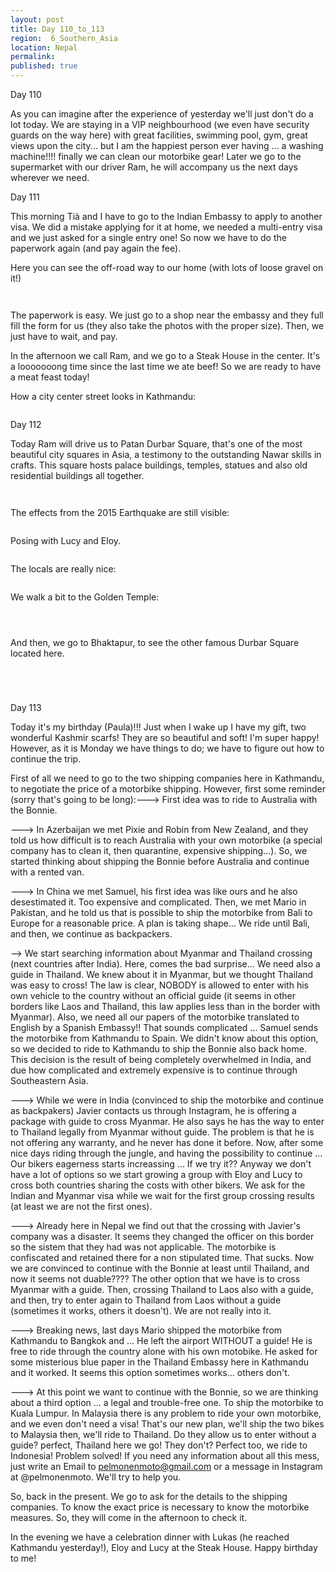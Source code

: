 ```yaml
---
layout: post
title: Day 110_to_113
region:  6_Southern_Asia
location: Nepal
permalink: 
published: true
---
```


Day 110

As you can imagine after the experience of yesterday we'll just don't do a lot today. We are staying in a VIP neighbourhood (we even have security guards on the way here) with great facilities, swimming pool, gym, great views upon the city... but I am the happiest person ever having ... a washing machine!!!! finally we can clean our motorbike gear! Later we go to the supermarket with our driver Ram, he will accompany us the next days wherever we need.

Day 111

This morning Tià and I have to go to the Indian Embassy to apply to another visa. We did a mistake applying for it at home, we needed a multi-entry visa and we just asked for a single entry one! So now we have to do the paperwork again (and pay again the fee).

Here you can see the off-road way to our home (with lots of loose gravel on it!)

<p><a
href="https://lh3.googleusercontent.com/NzfYoWNaRoICuIh_SaC-JQDc13leZ1eTjnYYeysxEif_v2EhckVgVh5I6aqDYfmcsVD45V-YkCD7SigGRjSoKvJcuCqaZ-DzZQo1x0JafNByog1K2eOjHRY0bALLz2uDEErUaDtWGGodYa-qqryVXE0ENHm_oZxnkADdmc9oLCtbAeaHLovd_MLrSgHDLpofH05MGHHbigOFVA6TZm1LGL46p7GgzQGPA6dqOV7KqXQG--Dvp_kAiBtc1hbTkEvOhV3Otd_8ZN4ct0pT8qH6-C8s4Ohr4-l1-LZhEEUDXHdmmNZ0g0zpIR0sCOR9b-0F7JGj4M2i1tvTtzMkYhIoSqOi7Iwf0AE8oBg-wd7iwJFz_KEwkQSdnAqh-kZyJwipnv_S1kxIBOeOPZdPvxTZm-0mkri7_UL4KT60JCpjEOFcFAf2YE4qdEaHL4mhnUZ9uN4cRuh6wieSJBn_i8EFJkvtJ4vHLzNcAwOggm9phqD4olByWn7S5pyrr1OK7pwt0b31Zg5KJsGqDDXhuZ0syXwkuVM7RbyWsASXjEFbOM-ghLY8eqLJIPC7gAA6yjPDjS3jhQsv3up0XQsEBSlnjJHh9o42CxDHlZRdEUiH7_veMDxOI8gV8ZBXD2s5EY7Ixv0DenWkNEEyYbV_PikvfqtfMzuPRnfaNJ0ovqMqWmlziV0JfLTsOksC3w=w836-h627-no"><img 
src="https://lh3.googleusercontent.com/NzfYoWNaRoICuIh_SaC-JQDc13leZ1eTjnYYeysxEif_v2EhckVgVh5I6aqDYfmcsVD45V-YkCD7SigGRjSoKvJcuCqaZ-DzZQo1x0JafNByog1K2eOjHRY0bALLz2uDEErUaDtWGGodYa-qqryVXE0ENHm_oZxnkADdmc9oLCtbAeaHLovd_MLrSgHDLpofH05MGHHbigOFVA6TZm1LGL46p7GgzQGPA6dqOV7KqXQG--Dvp_kAiBtc1hbTkEvOhV3Otd_8ZN4ct0pT8qH6-C8s4Ohr4-l1-LZhEEUDXHdmmNZ0g0zpIR0sCOR9b-0F7JGj4M2i1tvTtzMkYhIoSqOi7Iwf0AE8oBg-wd7iwJFz_KEwkQSdnAqh-kZyJwipnv_S1kxIBOeOPZdPvxTZm-0mkri7_UL4KT60JCpjEOFcFAf2YE4qdEaHL4mhnUZ9uN4cRuh6wieSJBn_i8EFJkvtJ4vHLzNcAwOggm9phqD4olByWn7S5pyrr1OK7pwt0b31Zg5KJsGqDDXhuZ0syXwkuVM7RbyWsASXjEFbOM-ghLY8eqLJIPC7gAA6yjPDjS3jhQsv3up0XQsEBSlnjJHh9o42CxDHlZRdEUiH7_veMDxOI8gV8ZBXD2s5EY7Ixv0DenWkNEEyYbV_PikvfqtfMzuPRnfaNJ0ovqMqWmlziV0JfLTsOksC3w=w836-h627-no" class="oversize" alt=""></a></p>

<p><a
href="https://lh3.googleusercontent.com/sq2uXKcmux9JK-uaA2bGrrdHW4d0sVGk3Vm-Xsl3BUPUvs5mm3KWWIkrHqWL2IolpL5cYp1PBfUs56lXMf8LKYuptzkBS0-piAb9Po_a3GucB-sdbUGU2MXJeaCPDIm7bs-NvsjWZpgjTuZks2wwMi7vN5jvSgf63EM-SqR51mUa02yMVP5TWCCbQzTINHc0gTcNqV62Tm93KpSCa5nVCehUTyNKtmTQAYQIDtzjpV714iTU7V34zXJ1rXMboy168wfNY8IY8vK2ZvXStiqaHeHLoPPueYFJZka79UF40rrd2O0JvTKQj8sBJ5uGxdAkweCnjkV0bIE0xUvaGCwDN34Fbp_fVYaTDGYKMsdJCPieS9mayhca56d2zCsJKRXiIb6Q6wIsbrf1isCObSwV4eBmyTYMLPO2Q3VZnI0UCGuFVw1tRt1xTvw_R0fbR9f8jVvwgkBoqsBpkZT-ESCjpQRFsBZ_n_HfUPXu48tZxYFDH6dRUa4hEeN95lZnY_e62aH6gz2a60DHEdoj09KLTY3W8RWHP2Cw-GhAXcGBYFDz8Uyo81BDolmkTywTay-MlaGxWdU52acFj2-Bm9VolgkSecrp25Ec7aaLqxyGXTw3WiRTX4BOe0nyelISzn2k66PoQWccSXepeRpVmjRLG7eMv4BMzr6gEOXNWf0E3RAAd3F9W9J9ktpSeA=w836-h627-no"><img 
src="https://lh3.googleusercontent.com/sq2uXKcmux9JK-uaA2bGrrdHW4d0sVGk3Vm-Xsl3BUPUvs5mm3KWWIkrHqWL2IolpL5cYp1PBfUs56lXMf8LKYuptzkBS0-piAb9Po_a3GucB-sdbUGU2MXJeaCPDIm7bs-NvsjWZpgjTuZks2wwMi7vN5jvSgf63EM-SqR51mUa02yMVP5TWCCbQzTINHc0gTcNqV62Tm93KpSCa5nVCehUTyNKtmTQAYQIDtzjpV714iTU7V34zXJ1rXMboy168wfNY8IY8vK2ZvXStiqaHeHLoPPueYFJZka79UF40rrd2O0JvTKQj8sBJ5uGxdAkweCnjkV0bIE0xUvaGCwDN34Fbp_fVYaTDGYKMsdJCPieS9mayhca56d2zCsJKRXiIb6Q6wIsbrf1isCObSwV4eBmyTYMLPO2Q3VZnI0UCGuFVw1tRt1xTvw_R0fbR9f8jVvwgkBoqsBpkZT-ESCjpQRFsBZ_n_HfUPXu48tZxYFDH6dRUa4hEeN95lZnY_e62aH6gz2a60DHEdoj09KLTY3W8RWHP2Cw-GhAXcGBYFDz8Uyo81BDolmkTywTay-MlaGxWdU52acFj2-Bm9VolgkSecrp25Ec7aaLqxyGXTw3WiRTX4BOe0nyelISzn2k66PoQWccSXepeRpVmjRLG7eMv4BMzr6gEOXNWf0E3RAAd3F9W9J9ktpSeA=w836-h627-no" class="oversize" alt=""></a></p>

The paperwork is easy. We just go to a shop near the embassy and they full fill the form for us (they also take the photos with the proper size). Then, we just have to wait, and pay.

In the afternoon we call Ram, and we go to a Steak House in the center. It's a looooooong time since the last time we ate beef! So we are ready to have a meat feast today!

How a city center street looks in Kathmandu:

<p><a
href="https://lh3.googleusercontent.com/01cjq0JoW3DLpkh2NxK3QTV9n4qpyW1qUHECfC1U7E0bAVmhvsQhbNmJXnXIX4-zPU6sDe74__RewcU4w4UaPbmDWLNyN5QxHflG_3RUNSmcQIHl5rj5M6fBiZrZb9JPBRGhB_MJ8SE52URe_RhDx2EOckZbcoASuufclPh0y5xHPe-uur4rg6Cdm3khAOE_z-QwfIY31xjTPH9G12HLO3xuipCLsd609Bsw6tJGYpBBsgJsAoYC274wuEHSEG5iDTcovhR5oPhI-5gB1img1JsGOsomhS3VhjeJXMwnYOI4Yy3eriTvGXwQWHeinMkl7-lu9e6gp2lCzXu8AkHK1XiOYsnJlLqQvJCoEz6CO_oJ4UYTJNtjEvtQr9I5napioYs8wdERb57xDTC1uCCEZWmIH8abfrjsFMoXVupZGizPF7zxgAiPFIvyDn_ZGgC5P2h55lTScLVuzReCfiyDPMGrVWXK1LGmVzurE9-cpEqBa8gZh_jzn3Z1jDCQtlc9GCCBkkEhTV2aWDyxx-wMMDGUxOh-jSGer-n9tCrr5CiOrmhuov_990TKWmy0JifQoycU1qZtPeB3UJy5YEQn5RjQHBTOKuEhI9BDtMUEpAv5GZAiUxaaMGuwrTtvdZZLNiPerSK_5wiLP3rfQ5x5QbRPCsC-8izWs8LtjqQIxnHFuSlkS5KuInBY2g=w836-h627-no"><img 
src="https://lh3.googleusercontent.com/01cjq0JoW3DLpkh2NxK3QTV9n4qpyW1qUHECfC1U7E0bAVmhvsQhbNmJXnXIX4-zPU6sDe74__RewcU4w4UaPbmDWLNyN5QxHflG_3RUNSmcQIHl5rj5M6fBiZrZb9JPBRGhB_MJ8SE52URe_RhDx2EOckZbcoASuufclPh0y5xHPe-uur4rg6Cdm3khAOE_z-QwfIY31xjTPH9G12HLO3xuipCLsd609Bsw6tJGYpBBsgJsAoYC274wuEHSEG5iDTcovhR5oPhI-5gB1img1JsGOsomhS3VhjeJXMwnYOI4Yy3eriTvGXwQWHeinMkl7-lu9e6gp2lCzXu8AkHK1XiOYsnJlLqQvJCoEz6CO_oJ4UYTJNtjEvtQr9I5napioYs8wdERb57xDTC1uCCEZWmIH8abfrjsFMoXVupZGizPF7zxgAiPFIvyDn_ZGgC5P2h55lTScLVuzReCfiyDPMGrVWXK1LGmVzurE9-cpEqBa8gZh_jzn3Z1jDCQtlc9GCCBkkEhTV2aWDyxx-wMMDGUxOh-jSGer-n9tCrr5CiOrmhuov_990TKWmy0JifQoycU1qZtPeB3UJy5YEQn5RjQHBTOKuEhI9BDtMUEpAv5GZAiUxaaMGuwrTtvdZZLNiPerSK_5wiLP3rfQ5x5QbRPCsC-8izWs8LtjqQIxnHFuSlkS5KuInBY2g=w836-h627-no" class="oversize" alt=""></a></p>

Day 112

Today Ram will drive us to Patan Durbar Square, that's one of the most beautiful city squares in Asia, a testimony to the outstanding Nawar skills in crafts. This square hosts palace buildings, temples, statues and also old residential buildings all together.

<p><a
href="https://lh3.googleusercontent.com/kPttjFe4ru1pehVVu1D6prgSLjwID0MH7qLauanuXgVbafGwlGRWObr4isdU6ZV9SB1pv0Bi0_q_IRfjdEtDRQfOfsRTf0rPV3mPXKsWg3bReuzVwsbXTdC50eFWBXNKv3lJ-s4UkTJnB2Bk2p8zC-R8Dc0zDekFc1eQPHiDaWm34I8samWf9vmFlUrFtBci_hBTJAGLLnSwPJ-JKt97aYJ2LFSu4Q-KVCi173xoQgkveGeu7K5A1e4XXcqEpzOTqcyijT97uFMW4aZeRsY0ewCgZJirIQNx1njz4zd8nNH8VF9XZ60YCXyMV3m_W5Ko0oAPc2bv6F2nNUeKYbdQ48hq55ZTLCuP6RpvTgbCz_qFeQIPVsLzSODIOrlmWBhiKGYyvC18RIwvGi14oRKFN5aHpFo1lFz22Qo5-vQZgMVTUJZ2aVQg1FFqAeX26yfhXEehB5hcovJHyK2aMWyHCO1l4eI0pNhfbs_V4uq0D3Yds0dySsDDKFe8FImSRqD3FJBwHb_lWTJZaVdBmT4iKlWUnJMzMRhn-rGPJBzzqIPF1SXwDTYv-H47RsTrpVDIMX3EW4cj3_Dxsvy-Lzkl2d7VjismnkkwTXQ5WsRXE9gwioO4sy0_8PAzj7LiLLWF-VJHIlcMyerzIT42RjaRwWZxG0GiRVU5SC9RHCB_sgQ2FUpRD39GQDEmSQ=w836-h627-no"><img 
src="https://lh3.googleusercontent.com/kPttjFe4ru1pehVVu1D6prgSLjwID0MH7qLauanuXgVbafGwlGRWObr4isdU6ZV9SB1pv0Bi0_q_IRfjdEtDRQfOfsRTf0rPV3mPXKsWg3bReuzVwsbXTdC50eFWBXNKv3lJ-s4UkTJnB2Bk2p8zC-R8Dc0zDekFc1eQPHiDaWm34I8samWf9vmFlUrFtBci_hBTJAGLLnSwPJ-JKt97aYJ2LFSu4Q-KVCi173xoQgkveGeu7K5A1e4XXcqEpzOTqcyijT97uFMW4aZeRsY0ewCgZJirIQNx1njz4zd8nNH8VF9XZ60YCXyMV3m_W5Ko0oAPc2bv6F2nNUeKYbdQ48hq55ZTLCuP6RpvTgbCz_qFeQIPVsLzSODIOrlmWBhiKGYyvC18RIwvGi14oRKFN5aHpFo1lFz22Qo5-vQZgMVTUJZ2aVQg1FFqAeX26yfhXEehB5hcovJHyK2aMWyHCO1l4eI0pNhfbs_V4uq0D3Yds0dySsDDKFe8FImSRqD3FJBwHb_lWTJZaVdBmT4iKlWUnJMzMRhn-rGPJBzzqIPF1SXwDTYv-H47RsTrpVDIMX3EW4cj3_Dxsvy-Lzkl2d7VjismnkkwTXQ5WsRXE9gwioO4sy0_8PAzj7LiLLWF-VJHIlcMyerzIT42RjaRwWZxG0GiRVU5SC9RHCB_sgQ2FUpRD39GQDEmSQ=w836-h627-no" class="oversize" alt=""></a></p>

<p><a
href="https://lh3.googleusercontent.com/tyPOVbAKY9IRkYYSRYHu72ld1EaGOGAIFREUYOqUHdZRPedjs1br0IbxIDG2sjIyDaq9oh3glm1U2w3GLytiyD6MqoCrfuPYenYoC_CTbXmrSng1ES7nc3unOn6BqNuJeq0qgZE-kv8M27orKf97Qd5UEt5kLZEXrjSJU1DsAPZgS_O3S8e5CzF35ECnZaID2Gs9w1hatsKg-pMgs5eoOt11c2n9OcIIgt2xVaMBO8KNNbPv6-7KvB12VeM4R8anSWs1U7v2L53APSNUFIKZXVDVX12dEIPESOt-AqNzLbQTthkPAKAsi9OTAbhSWhF4f9tkK4eZHnTquw_BiE6YP2T6wqGvjvuJrJzYy5bBbZs7c1l-qgX5pCBCEWKhjK-rMVvY2kiU5Gnz8C1lR9rk0kPVMGynd8WMZBrDyHmqR3iBx3pBQfxRNlXrMvmhon2tncfeK6tnvIyNRcWUUmTC_RHcGlJEKpcXlstz-ErmoJML8ikrTzhl1S17PEURwV6pAETBRiMaS5jSnwW0nHM5MwP9nvc05XAN7Rd9kyzS4LAkIAU2w9uH3gF1Ft21KzCrMh9vacN2qWC9b002ggiLVXuhoGFigvdgOH6YCo2H28k-5bYFjbxW6FkvaRouzLjT1B2TLDY5SFuWUFu955ScZbSl5PtuKKzx9tYe_kBMqurwLVyqob1rFX-d_w=w669-h502-no"><img 
src="https://lh3.googleusercontent.com/tyPOVbAKY9IRkYYSRYHu72ld1EaGOGAIFREUYOqUHdZRPedjs1br0IbxIDG2sjIyDaq9oh3glm1U2w3GLytiyD6MqoCrfuPYenYoC_CTbXmrSng1ES7nc3unOn6BqNuJeq0qgZE-kv8M27orKf97Qd5UEt5kLZEXrjSJU1DsAPZgS_O3S8e5CzF35ECnZaID2Gs9w1hatsKg-pMgs5eoOt11c2n9OcIIgt2xVaMBO8KNNbPv6-7KvB12VeM4R8anSWs1U7v2L53APSNUFIKZXVDVX12dEIPESOt-AqNzLbQTthkPAKAsi9OTAbhSWhF4f9tkK4eZHnTquw_BiE6YP2T6wqGvjvuJrJzYy5bBbZs7c1l-qgX5pCBCEWKhjK-rMVvY2kiU5Gnz8C1lR9rk0kPVMGynd8WMZBrDyHmqR3iBx3pBQfxRNlXrMvmhon2tncfeK6tnvIyNRcWUUmTC_RHcGlJEKpcXlstz-ErmoJML8ikrTzhl1S17PEURwV6pAETBRiMaS5jSnwW0nHM5MwP9nvc05XAN7Rd9kyzS4LAkIAU2w9uH3gF1Ft21KzCrMh9vacN2qWC9b002ggiLVXuhoGFigvdgOH6YCo2H28k-5bYFjbxW6FkvaRouzLjT1B2TLDY5SFuWUFu955ScZbSl5PtuKKzx9tYe_kBMqurwLVyqob1rFX-d_w=w669-h502-no" class="oversize" alt=""></a></p>

The effects from the 2015 Earthquake are still visible:

<p><a
href="https://lh3.googleusercontent.com/S__d4iyjmNSBF9OCMFGnMdW4Rl38Pww4heUYHKnTXXR9i35_0h_-DLja5rBK2UNYntna_geIlRBMyCWU6E6HlpO40xRj20k4BXzTFyRin76x8z8ZdMDIBgSajUGy7sNaumjbaMwsfelb5_6NR7teGwLtwfMIyuGsg3NjSC8yUktHWvmw9p4SlLUS8sqm92rZDlcjXWttCkeebbmbEPHo4Nafe8RTWU07duGmmOUGVly6ZeKGMzYKIpVre2b2yhhgAq8bDiJc2qI4Xl2DYDXltGiFrN6j1ad7ClF-WjOuUKkHE04H75B7EggU8SWeozgQJFDc9r1pp8IeBmtNP5-4_w1b71juUT_giUnXuMMFanZbmtLZ53l--Gttj12KocL57i0LtkGkyljpj5w44L5cWnXAKKsLgfx5xyiEM1esC6Atr9066pysUGMPwN9dCbm51IPIs1bLACuI4Rm4FdMtq2YQ9d__ELFoPqDcVmVK-4HfeHUhs23ZgfZYAjyd0A3uYI-s3zcjDt_7Rhq6yomwihsxqjEf3x60iatxuuAfZmOI4zlwCV4Ft7mM-PYdcv5iliZWDqgWhbS_k0BB1UUSiSyNcNSzAT8KR4udBlHBHJmrJaaAKmtUd0eC0Z8AOPpcruH5A3SHGSalifGNSrE6ldN46dXVrURKvTdFHJIUGPicELoQG_5GBzApFQ=w377-h502-no"><img 
src="https://lh3.googleusercontent.com/S__d4iyjmNSBF9OCMFGnMdW4Rl38Pww4heUYHKnTXXR9i35_0h_-DLja5rBK2UNYntna_geIlRBMyCWU6E6HlpO40xRj20k4BXzTFyRin76x8z8ZdMDIBgSajUGy7sNaumjbaMwsfelb5_6NR7teGwLtwfMIyuGsg3NjSC8yUktHWvmw9p4SlLUS8sqm92rZDlcjXWttCkeebbmbEPHo4Nafe8RTWU07duGmmOUGVly6ZeKGMzYKIpVre2b2yhhgAq8bDiJc2qI4Xl2DYDXltGiFrN6j1ad7ClF-WjOuUKkHE04H75B7EggU8SWeozgQJFDc9r1pp8IeBmtNP5-4_w1b71juUT_giUnXuMMFanZbmtLZ53l--Gttj12KocL57i0LtkGkyljpj5w44L5cWnXAKKsLgfx5xyiEM1esC6Atr9066pysUGMPwN9dCbm51IPIs1bLACuI4Rm4FdMtq2YQ9d__ELFoPqDcVmVK-4HfeHUhs23ZgfZYAjyd0A3uYI-s3zcjDt_7Rhq6yomwihsxqjEf3x60iatxuuAfZmOI4zlwCV4Ft7mM-PYdcv5iliZWDqgWhbS_k0BB1UUSiSyNcNSzAT8KR4udBlHBHJmrJaaAKmtUd0eC0Z8AOPpcruH5A3SHGSalifGNSrE6ldN46dXVrURKvTdFHJIUGPicELoQG_5GBzApFQ=w377-h502-no" class="oversize" alt=""></a></p>

Posing with Lucy and Eloy.

<p><a
href="https://lh3.googleusercontent.com/42ZGCULmTV8Rz0GP5fm3atQ9Dvvixb4tm0zoGIbM-dKlTgRlMqMBDbeoZqfefkzsQSaQuiZKbI5DIf5-Wv4Ox5revQUlMm4-C0KB2_lJGOQAVl1aLW8YegbLlXiBbMqS7KzVLqPHjqA8uwFwIX9Iq3goJXtp--uC8EJZqZ2f321VzkSzfdtyY12KQc_EjI1ocWuGBLn0AvNWE6wtxif1O_FDm1gEPVc6lkDRuj8U7qgvwHs02gT8aRfl3qJMJAetB3PcpDln0oJO4wgy-zUSJvSeNOsdZQ8Xm8LGz8q5zWa0X_j_6GVjcgHMHr90WWkkO9Xg5N3GpnVEwMYKKyCype54M1klallScExlQUUbxFqpfju4QmxFQc1YCmkOwgBLANJTJVIAL5p1tRNBp_dEK19ppR9AWvBFHVmln_LWkBLjNcTCD4esyLECJHM3QjxilVWfyV6lYaeYAHbgKwUFW1TjvCWSaf_pMcIYz3YXwBndiKhAGw8Us4bVgXh6BdVin9_hru6inbV89bVo6EK2mNK-RlyR76xamXmcKWVxhmRK6yDkzSRLD7l7vJPvhv7SfB1XWiAXQa4LHIRKrYummfv_Wuc0zpr_EA4_kv5K_ShjhUfvyNlFQr3H2YRmPPyUkNZjhzwePVZZMFJcoFQgMJz0L9aSQlcfwThgWXqJ49P03hqvyLwmLKSnOw=w836-h627-no"><img 
src="https://lh3.googleusercontent.com/42ZGCULmTV8Rz0GP5fm3atQ9Dvvixb4tm0zoGIbM-dKlTgRlMqMBDbeoZqfefkzsQSaQuiZKbI5DIf5-Wv4Ox5revQUlMm4-C0KB2_lJGOQAVl1aLW8YegbLlXiBbMqS7KzVLqPHjqA8uwFwIX9Iq3goJXtp--uC8EJZqZ2f321VzkSzfdtyY12KQc_EjI1ocWuGBLn0AvNWE6wtxif1O_FDm1gEPVc6lkDRuj8U7qgvwHs02gT8aRfl3qJMJAetB3PcpDln0oJO4wgy-zUSJvSeNOsdZQ8Xm8LGz8q5zWa0X_j_6GVjcgHMHr90WWkkO9Xg5N3GpnVEwMYKKyCype54M1klallScExlQUUbxFqpfju4QmxFQc1YCmkOwgBLANJTJVIAL5p1tRNBp_dEK19ppR9AWvBFHVmln_LWkBLjNcTCD4esyLECJHM3QjxilVWfyV6lYaeYAHbgKwUFW1TjvCWSaf_pMcIYz3YXwBndiKhAGw8Us4bVgXh6BdVin9_hru6inbV89bVo6EK2mNK-RlyR76xamXmcKWVxhmRK6yDkzSRLD7l7vJPvhv7SfB1XWiAXQa4LHIRKrYummfv_Wuc0zpr_EA4_kv5K_ShjhUfvyNlFQr3H2YRmPPyUkNZjhzwePVZZMFJcoFQgMJz0L9aSQlcfwThgWXqJ49P03hqvyLwmLKSnOw=w836-h627-no" class="oversize" alt=""></a></p>

The locals are really nice:

<p><a
href="https://lh3.googleusercontent.com/3V2eg__Qq4qcX6PpC6eGlyTR8kosWTku98ca-qlpX59l7pqzDdoxkD3JTxNojaxKtc3htn_9i7NDR-yNUhKOtSVGWS7SfeUOK6ITuWx0h5hpW00Sm4MTe8HkDPpJ3WbxcvbN2c-Ei4hu-nTFryvcDbwA4G3lRy-Dem_A0Hio34Bgv9xrAaTBJZkYUXExv4ZwlL43_fT9koOUZo86qSnw-XaSH6QbpFWCWAeOUB3p0Yh7gmUfPFV2JrWsCn0IHX-JBr4ubPPmb3Wf8sutkqHhj6tTEQLZsaRkVaBdKlHOqDARtceHczWhKL0Ggz4OJ-vudjwLM329vNBOVih1VX_x26caaG8ulHL3SfrKtfxYFu9ZzQn4rAP0C7LiKrzkH5bvQDCx2oM-Dq5XFNnflI-aLHJc3lVTO3tOT5fKkUvHHgSOefYsV6n1ZzD8HzHgDf99O_Wa2CWRp_Dt3Br_XQnZBYEmvtTjkK3MMduhFtPE1_L6_1FDe7cJQGa9XLviboS1yBWl0CUR4aB1h0C3c0VdC6SPklXxm-1PJCtqtIyGps3sDjLJHiR5qhY8vpyNIdxSNPPL4MeEFvDQrtBp4QyaTo-zYbrBHwvz6gPNboP35_1XziyvGz5MuIrP3tdmep4A9-5lJLfF7AUy0-NZPbrsQvcDFpe6D0qFk2twdJoBKXmRrykBQoq8SfcVtA=w669-h502-no"><img 
src="https://lh3.googleusercontent.com/3V2eg__Qq4qcX6PpC6eGlyTR8kosWTku98ca-qlpX59l7pqzDdoxkD3JTxNojaxKtc3htn_9i7NDR-yNUhKOtSVGWS7SfeUOK6ITuWx0h5hpW00Sm4MTe8HkDPpJ3WbxcvbN2c-Ei4hu-nTFryvcDbwA4G3lRy-Dem_A0Hio34Bgv9xrAaTBJZkYUXExv4ZwlL43_fT9koOUZo86qSnw-XaSH6QbpFWCWAeOUB3p0Yh7gmUfPFV2JrWsCn0IHX-JBr4ubPPmb3Wf8sutkqHhj6tTEQLZsaRkVaBdKlHOqDARtceHczWhKL0Ggz4OJ-vudjwLM329vNBOVih1VX_x26caaG8ulHL3SfrKtfxYFu9ZzQn4rAP0C7LiKrzkH5bvQDCx2oM-Dq5XFNnflI-aLHJc3lVTO3tOT5fKkUvHHgSOefYsV6n1ZzD8HzHgDf99O_Wa2CWRp_Dt3Br_XQnZBYEmvtTjkK3MMduhFtPE1_L6_1FDe7cJQGa9XLviboS1yBWl0CUR4aB1h0C3c0VdC6SPklXxm-1PJCtqtIyGps3sDjLJHiR5qhY8vpyNIdxSNPPL4MeEFvDQrtBp4QyaTo-zYbrBHwvz6gPNboP35_1XziyvGz5MuIrP3tdmep4A9-5lJLfF7AUy0-NZPbrsQvcDFpe6D0qFk2twdJoBKXmRrykBQoq8SfcVtA=w669-h502-no" class="oversize" alt=""></a></p>

We walk a bit to the Golden Temple:

<p><a
href="https://lh3.googleusercontent.com/HoeFKbDdz3Ry_ax78pAN3FbAEoVR8bSpJo7bERx5GwuUuVlceDza5017VgGSxVOLRBlgxkB4M5H1M8OqpIRJEAi4QFNpKXDswyOsoaEVrNPUdJMYQvNo-y3SAFHSso79prC4IiE-NT_AVPV8C1v_y7vvoRqBairT_IOPphPdC3OdBqq9aD2ZUsTWMUxCIwFBOA7aBydsNfuayoJTiUFBv_m4rU4238NVpQL1gx3AmZbg3wU7wONLckCJBjyS4Ow5oXZwp19tN_XDksuDjuFd79keywWGB0zT_I6eUe4OEIsoOf3e94i38etzPPdwIkELaGR1uBjKbFVhX54DOcPN4PN8wpAG_VSGl6b0xhIiqhNfXaUYWBJgYIZ6jEguB_52WDO84B_4m1jqPumyRY5EwFN0V6ime8t70YT6ifwBJC26RqwrC-4uu1-tbR_gIEvrX5xbCr6iOTKC4a70y9-c4rF9KprzAwJkZZ7IVDb-e9hFu-j32gGajqEDAAP31UAV19ZcK_wwL7AL2oKW0B0J3MVw5mcBkPpCnLDWbYDqrHtzkNA8JITZ1pq7jC6Li6Ajah0d371D2W5StedMHFRcbV8sLTBp9KNVeH7XGlc9atcGrG3-dVmLaU7O0MWWk8cdlGuCyAr3ai962KwzJ9gOGA7TFC9o9y94vzAPA9s6vLUZGkPqfHtRNdgEcw=w836-h627-no"><img 
src="https://lh3.googleusercontent.com/HoeFKbDdz3Ry_ax78pAN3FbAEoVR8bSpJo7bERx5GwuUuVlceDza5017VgGSxVOLRBlgxkB4M5H1M8OqpIRJEAi4QFNpKXDswyOsoaEVrNPUdJMYQvNo-y3SAFHSso79prC4IiE-NT_AVPV8C1v_y7vvoRqBairT_IOPphPdC3OdBqq9aD2ZUsTWMUxCIwFBOA7aBydsNfuayoJTiUFBv_m4rU4238NVpQL1gx3AmZbg3wU7wONLckCJBjyS4Ow5oXZwp19tN_XDksuDjuFd79keywWGB0zT_I6eUe4OEIsoOf3e94i38etzPPdwIkELaGR1uBjKbFVhX54DOcPN4PN8wpAG_VSGl6b0xhIiqhNfXaUYWBJgYIZ6jEguB_52WDO84B_4m1jqPumyRY5EwFN0V6ime8t70YT6ifwBJC26RqwrC-4uu1-tbR_gIEvrX5xbCr6iOTKC4a70y9-c4rF9KprzAwJkZZ7IVDb-e9hFu-j32gGajqEDAAP31UAV19ZcK_wwL7AL2oKW0B0J3MVw5mcBkPpCnLDWbYDqrHtzkNA8JITZ1pq7jC6Li6Ajah0d371D2W5StedMHFRcbV8sLTBp9KNVeH7XGlc9atcGrG3-dVmLaU7O0MWWk8cdlGuCyAr3ai962KwzJ9gOGA7TFC9o9y94vzAPA9s6vLUZGkPqfHtRNdgEcw=w836-h627-no" class="oversize" alt=""></a></p>

<p><a
href="https://lh3.googleusercontent.com/n9ma1oukAtprJWosOy3VX-mocl-oEO8z-lbPahatsKp1uC0pPktJy5G57ErD8qs0YyG894zkmXXKhaDccUjlnnCtIvbADpD2_hKcwlGWidQ9EPDVdnTNaUZ5ERn98Nv9BPmooFj9_AtuuqcrHUBhM7xQLBLuyZPj3_MxrIUlR7EVjZJK3HNe8BOc5Z6QU1G1h4MVQkdQBUhDSzUzLyxOTqEg93hYm6jq1n14i8hiCLRvDAQs-LIQnD1k1ZKjVbvMRWuTHGaaz-X-L7Sn5N0XHMN_TJovBD299fF_Zg_C437pAZeCa04-f3LzpI_APfvsKVPiXT2ufzYzx0cqPe_WGFqtdSO4XsnOQWReKQak8mFfxQ8zr7ub9uiwGRNzguLEOxL4ztXICNTfPzVo9k97hgUbEoIXDc6T4mZeGqraCxYxQ-mthHVseat-M1UoqPbUpyqlAO0vEdl3-AT73mO6s8nASqM237mllxFerlUIJhwkA0zL4BvU1h25v4BXiyNMWxuOwfd34lGFNX-6mmnPydOMfmYq4-GnUb48qj5snD2k6nsnvqubYPPbNvrOT9PDbGFWemqKpY8EOiWk0sbTfgCoPk6HsolwbErspxNMVXSBvrppqVYXjr-S82c_vbps77nGNQAc4XCzB5P01Ae0hCUpdRGKyMfAdiYU7CNuVVudlBPn0bPnmrX2wA=w836-h627-no"><img 
src="https://lh3.googleusercontent.com/n9ma1oukAtprJWosOy3VX-mocl-oEO8z-lbPahatsKp1uC0pPktJy5G57ErD8qs0YyG894zkmXXKhaDccUjlnnCtIvbADpD2_hKcwlGWidQ9EPDVdnTNaUZ5ERn98Nv9BPmooFj9_AtuuqcrHUBhM7xQLBLuyZPj3_MxrIUlR7EVjZJK3HNe8BOc5Z6QU1G1h4MVQkdQBUhDSzUzLyxOTqEg93hYm6jq1n14i8hiCLRvDAQs-LIQnD1k1ZKjVbvMRWuTHGaaz-X-L7Sn5N0XHMN_TJovBD299fF_Zg_C437pAZeCa04-f3LzpI_APfvsKVPiXT2ufzYzx0cqPe_WGFqtdSO4XsnOQWReKQak8mFfxQ8zr7ub9uiwGRNzguLEOxL4ztXICNTfPzVo9k97hgUbEoIXDc6T4mZeGqraCxYxQ-mthHVseat-M1UoqPbUpyqlAO0vEdl3-AT73mO6s8nASqM237mllxFerlUIJhwkA0zL4BvU1h25v4BXiyNMWxuOwfd34lGFNX-6mmnPydOMfmYq4-GnUb48qj5snD2k6nsnvqubYPPbNvrOT9PDbGFWemqKpY8EOiWk0sbTfgCoPk6HsolwbErspxNMVXSBvrppqVYXjr-S82c_vbps77nGNQAc4XCzB5P01Ae0hCUpdRGKyMfAdiYU7CNuVVudlBPn0bPnmrX2wA=w836-h627-no" class="oversize" alt=""></a></p>

<p><a
href="https://lh3.googleusercontent.com/eWApZRIpNJX3vDRpNW08aAVjUTbw28DOqXYM-ryPKvT7vabMp67gu39wGAlXtVyWhfs0T1_nYI1dmUDiQKOCQbeD9-LFbO688bGXDVQzDGiMSR0aMcJ3SBVRS5s1Zh7Ap25CHY2h5RO2d_eNhNKAWinHc9ouMT9z2d937VCzf-1sCqjuz-jTKxjAQ-jS2LM2lfj8OSm9Yg7H0A1OWUhDU0ubxklQLg-aouacmK5ImpZFTCA3n-z-JvKF5kzBJA3pwNbkIQ4NseGzGQlIJzXUXpP9Dg86qjAT9ugaUxYRU3ed-3WT9HhRI1QM8LVWClVi2rqzEcZ78cdL45EXQrUahFyRSuLUl-42QeKn0C0jOLhatADTprzGre2P5knF6JWwLWysZP5tYitKQrYRp2abR-QfvfdvkanDB7VjZnANUEARf2wbYzKwpuApOt1DrqsWgA4Nv9qAk7ejnLGPeAcsWaWHtoWo_zL3KnE2VeDsZ2I8K5403DdbO15PieSSPjVMNmWrf-DuByc9vrtZVXYnlJFYKZpaQvv6wF55S9kp2aknB1BUa2r_RnzUwVp2K_6IETLA1kZypj45qn2i-ckWgGQpeTPvwelHEW3mi_WcvkL3UsH1xRh7DKhClZX9yXL5mX4RUpTfmRBeZ1coi8XJ3N5OcuElleupOujmgW8CBovM4ukZQBdyy-Fr5Q=w377-h502-no"><img 
src="https://lh3.googleusercontent.com/eWApZRIpNJX3vDRpNW08aAVjUTbw28DOqXYM-ryPKvT7vabMp67gu39wGAlXtVyWhfs0T1_nYI1dmUDiQKOCQbeD9-LFbO688bGXDVQzDGiMSR0aMcJ3SBVRS5s1Zh7Ap25CHY2h5RO2d_eNhNKAWinHc9ouMT9z2d937VCzf-1sCqjuz-jTKxjAQ-jS2LM2lfj8OSm9Yg7H0A1OWUhDU0ubxklQLg-aouacmK5ImpZFTCA3n-z-JvKF5kzBJA3pwNbkIQ4NseGzGQlIJzXUXpP9Dg86qjAT9ugaUxYRU3ed-3WT9HhRI1QM8LVWClVi2rqzEcZ78cdL45EXQrUahFyRSuLUl-42QeKn0C0jOLhatADTprzGre2P5knF6JWwLWysZP5tYitKQrYRp2abR-QfvfdvkanDB7VjZnANUEARf2wbYzKwpuApOt1DrqsWgA4Nv9qAk7ejnLGPeAcsWaWHtoWo_zL3KnE2VeDsZ2I8K5403DdbO15PieSSPjVMNmWrf-DuByc9vrtZVXYnlJFYKZpaQvv6wF55S9kp2aknB1BUa2r_RnzUwVp2K_6IETLA1kZypj45qn2i-ckWgGQpeTPvwelHEW3mi_WcvkL3UsH1xRh7DKhClZX9yXL5mX4RUpTfmRBeZ1coi8XJ3N5OcuElleupOujmgW8CBovM4ukZQBdyy-Fr5Q=w377-h502-no" class="oversize" alt=""></a></p>

And then, we go to Bhaktapur, to see the other famous Durbar Square located here.

<p><a
href="https://lh3.googleusercontent.com/wZriF-AQJ09EN5syqhE0Gizi19Ep_vCsyoBx-jL6JE_QfHirUwWFZc3urF4p0ZGB5cD4lVT1EaKNebEg1foPII33sE0LpIkPl5VzpmcxSPbdChCM_RDUOzcLm9n_lx4jzhE1sXz47pAVtpcvQC6G0mQFfOTDU0ICRlbW-xKKH-e7JuZLD_r-r1AJy52dYJ3GolCQdXow1Z1F0BR28SFswmhcJgHs3NYEbZwp8mBfTA0N-tXX2rGpG7zHevVbcskmM6Tm6KQydvSTnVnbDXbSWD1GsZb4HWzpvlRm7V2z30cSAxi9pqEo9Ykaab1vNp0_aFlho3Y2SEyZ5ih7Ub195L_T3IOqQl3Yleqx0sIhaVLrfhu3aZtCNRm4ptEyB1jKdX76SzlqJh235gIfUowYTpFOeCFl_Ng8HX5aLaaSJVcqK4oQsXFeaI4A16Ol_N7cevDSpG33WWNUUzi_wke_qZ51dEaVv2UU51o5-ad4sQmr7YUK1McXd62zwa2BiVh3h5lCVD5Sdj8VginBIfQCekMyMYLsHJhNtRYIsUh11UWbn9Zam_P4dn_MrOmfuLcEjjFOGMqC5EBWFcYgOfAB4NzT_UWZ4TRhxAo9r1JQivm_RRdfj4NYWD09Cd_zei-ASM6TSKW7EJ18ubJQTAqYekG0gOx86BzIO1cS4TshEioksmhKuSGtzZ_YGA=w836-h627-no"><img 
src="https://lh3.googleusercontent.com/wZriF-AQJ09EN5syqhE0Gizi19Ep_vCsyoBx-jL6JE_QfHirUwWFZc3urF4p0ZGB5cD4lVT1EaKNebEg1foPII33sE0LpIkPl5VzpmcxSPbdChCM_RDUOzcLm9n_lx4jzhE1sXz47pAVtpcvQC6G0mQFfOTDU0ICRlbW-xKKH-e7JuZLD_r-r1AJy52dYJ3GolCQdXow1Z1F0BR28SFswmhcJgHs3NYEbZwp8mBfTA0N-tXX2rGpG7zHevVbcskmM6Tm6KQydvSTnVnbDXbSWD1GsZb4HWzpvlRm7V2z30cSAxi9pqEo9Ykaab1vNp0_aFlho3Y2SEyZ5ih7Ub195L_T3IOqQl3Yleqx0sIhaVLrfhu3aZtCNRm4ptEyB1jKdX76SzlqJh235gIfUowYTpFOeCFl_Ng8HX5aLaaSJVcqK4oQsXFeaI4A16Ol_N7cevDSpG33WWNUUzi_wke_qZ51dEaVv2UU51o5-ad4sQmr7YUK1McXd62zwa2BiVh3h5lCVD5Sdj8VginBIfQCekMyMYLsHJhNtRYIsUh11UWbn9Zam_P4dn_MrOmfuLcEjjFOGMqC5EBWFcYgOfAB4NzT_UWZ4TRhxAo9r1JQivm_RRdfj4NYWD09Cd_zei-ASM6TSKW7EJ18ubJQTAqYekG0gOx86BzIO1cS4TshEioksmhKuSGtzZ_YGA=w836-h627-no" class="oversize" alt=""></a></p>

<p><a
href="https://lh3.googleusercontent.com/_VZYGclqBW7aaWjzYZSuoZsPSGTXhZyFQjLBUZJKGCZBSvCHRF_uWwJNglW7ULWpc9NGxu5EFTzUUCHyb_BOxpgqRM2a5zvN0O7B5oCFUz7OonbFVWRmzzed5jlHSf7oNvrFJWKAncYba7qt1XqvsToHZrvJxkGj5bFyNMxZWM0n7DqH1J-I2FoJLTRaqHWe36OsAeVhUz7dm3fDwEgvFuizD3L9GRsFdRxfGgr8y1cazZE6vIsV2CWq0Joyg7JPkVBH5uNBT_2WmuQiSjfLQ-63gxQCWVavOP4HLdbj0JhzsWkIXsnZMv_Sc061zMEPRMJMB5LvrWNk0UhRpeddSesYUgmrcELY46Llf49q85h7eah758r0KYHzwbbgf_vjtdhamRjZfi5lJj8a4lqOWWTu0I2DsciTF0pMt1rUqgWd-yKWoJikwlXNOo5OQRJSLn6tT1woVOGUZSxApDMUOv1XQ5wvqj1tfv_T35CtfTMyb9UzO7bsxHV8Cl8anmkPtDhfDO5vBUyW_3p3qjU6q4jkXPdDpLYExY3wyCYRGrtF8ed3gD-1P8xdzXwVCxnUC_UozrxkIDam6Czuyg-i6Qa_TB1JQP53HCPkI13L87t51_Nn4vFEUCfFlCrMW64kS7Tflw5f8iBGGrRxwWZRaGph3StN8WQxuFhaoW6ZnPTiqvtcnK8j1JpoPQ=w836-h627-no"><img 
src="https://lh3.googleusercontent.com/_VZYGclqBW7aaWjzYZSuoZsPSGTXhZyFQjLBUZJKGCZBSvCHRF_uWwJNglW7ULWpc9NGxu5EFTzUUCHyb_BOxpgqRM2a5zvN0O7B5oCFUz7OonbFVWRmzzed5jlHSf7oNvrFJWKAncYba7qt1XqvsToHZrvJxkGj5bFyNMxZWM0n7DqH1J-I2FoJLTRaqHWe36OsAeVhUz7dm3fDwEgvFuizD3L9GRsFdRxfGgr8y1cazZE6vIsV2CWq0Joyg7JPkVBH5uNBT_2WmuQiSjfLQ-63gxQCWVavOP4HLdbj0JhzsWkIXsnZMv_Sc061zMEPRMJMB5LvrWNk0UhRpeddSesYUgmrcELY46Llf49q85h7eah758r0KYHzwbbgf_vjtdhamRjZfi5lJj8a4lqOWWTu0I2DsciTF0pMt1rUqgWd-yKWoJikwlXNOo5OQRJSLn6tT1woVOGUZSxApDMUOv1XQ5wvqj1tfv_T35CtfTMyb9UzO7bsxHV8Cl8anmkPtDhfDO5vBUyW_3p3qjU6q4jkXPdDpLYExY3wyCYRGrtF8ed3gD-1P8xdzXwVCxnUC_UozrxkIDam6Czuyg-i6Qa_TB1JQP53HCPkI13L87t51_Nn4vFEUCfFlCrMW64kS7Tflw5f8iBGGrRxwWZRaGph3StN8WQxuFhaoW6ZnPTiqvtcnK8j1JpoPQ=w836-h627-no" class="oversize" alt=""></a></p>

<p><a
href="https://lh3.googleusercontent.com/zYzQWptPb4dm_JWg6xrfeodhRslo_1gJLvoYz52SVHXNW3Fu8pnSi5b3v7sVTn85ZTecmLQnpfK1mN6jc007azeDrHse36rrDLT9YLJjsbbdhN-h4kWpbZiaSC3dfYFZMz7QpoXy4lqPoipizyPRaayB-5CO2-H6OYZle5so5iZWV1KJ_mavuY5cw_NdsKmmbYqlOWBjE50cTObXR1Ln5HNX16GGxBTf3JrXb14hIikKsMi_rQ-k38y0Ibf3Rs8Eun4a5AK266PKYAodYy4TNwr1JUdLynf6thZ0HaX8Pec77R-aEtHrVj_eut1HJhUXX86q4hcuY618yIO1nRhjfB7wVYWK9j0nWQHlrs9LzuoqCpOJ4iXvnS0qXuKGvfHhBCalQJ8FVyTWjG03lPJyosYAty_5mElU8Ip6XsFZDPvhyNU2yi33WMZhJUlbCQZAMjQMgcNj7qD93Pn3pPKTqKtBajVz6lF8KzrwsP4ylJLE3y7TWYrKssASLmybfZ_Q1tWCWJ8K56cEpyWBF8hRzTVRwdtfj6QlVXWK7UWMA6u0ICvcw88U2XFgPwRNrW-_7rJ6Utv9bxiZquKKhbl1uQaaVMwLy4kniYO_jy7MYVgTU53On8hCjKsCNYOmHpGJItGSxc19bSxeqEu0AX825rSQ3l1t6Y8si1q3EEg1xMR4vALD10ur0V1ovg=w836-h627-no"><img 
src="https://lh3.googleusercontent.com/zYzQWptPb4dm_JWg6xrfeodhRslo_1gJLvoYz52SVHXNW3Fu8pnSi5b3v7sVTn85ZTecmLQnpfK1mN6jc007azeDrHse36rrDLT9YLJjsbbdhN-h4kWpbZiaSC3dfYFZMz7QpoXy4lqPoipizyPRaayB-5CO2-H6OYZle5so5iZWV1KJ_mavuY5cw_NdsKmmbYqlOWBjE50cTObXR1Ln5HNX16GGxBTf3JrXb14hIikKsMi_rQ-k38y0Ibf3Rs8Eun4a5AK266PKYAodYy4TNwr1JUdLynf6thZ0HaX8Pec77R-aEtHrVj_eut1HJhUXX86q4hcuY618yIO1nRhjfB7wVYWK9j0nWQHlrs9LzuoqCpOJ4iXvnS0qXuKGvfHhBCalQJ8FVyTWjG03lPJyosYAty_5mElU8Ip6XsFZDPvhyNU2yi33WMZhJUlbCQZAMjQMgcNj7qD93Pn3pPKTqKtBajVz6lF8KzrwsP4ylJLE3y7TWYrKssASLmybfZ_Q1tWCWJ8K56cEpyWBF8hRzTVRwdtfj6QlVXWK7UWMA6u0ICvcw88U2XFgPwRNrW-_7rJ6Utv9bxiZquKKhbl1uQaaVMwLy4kniYO_jy7MYVgTU53On8hCjKsCNYOmHpGJItGSxc19bSxeqEu0AX825rSQ3l1t6Y8si1q3EEg1xMR4vALD10ur0V1ovg=w836-h627-no" class="oversize" alt=""></a></p>

<p><a
href="https://lh3.googleusercontent.com/KDFsMhOUqekYa2pFBkPSHFG-ZvJT7qRfTxn6PhYsTNu9N-cU6RrAnn79liOCjXzTVkKIw_2vn4WVb1OCmyHOMNcV0gwW5FzqgNg9Z6h1prRE7zQbJvy6vRDlV2jNtc59t9Jsb95aYOI3hdYkD1MGJnnBNXYJdhvAxPmtWMeqfneWdwj0UgDdHo0SXdWEM5slDxAKI6tIWimRq1eKqipnPPdpnRWfVnzR1rGLlZpSuBHUYFVY_Awr2lcDtuO6keaiqA5XujsT5QxgEKt-3nvKGFOp5f3kF9JlqA26Pf---6S6FpiBMvEuxLsLQQb-qWm1ra0TfjEE5anfTPvEyAIU_ilGipLMl-jPxC0LhGe0MwU35xF914bKOQXi4ZNOfm0bbIgFaktFwR0LctW-rvnkAhG7ZnIs_5cpdt5XUOgSAia9ues7oncG9tUaiA3hI_FiWg2ScUS70hRf7wKZElBNFscyl6ksy36IAWuqWYiLFFtLEV7MgW0Si4vJFTZZtvlBQVgwxpJ4yaCi1KVVRmtEbder9fiVEWDEv_nciDVRGnE06NJOdYp84Alub-LGme0Y3cwTk0tcd2WLLAHTimFlbMTjVj7JtsBOmEPKSa8gH590KyeFG5cjCMUcso3D9jA7_RHHhQgk_oXuoTmP8XdJXMDRMjgiU607vipJE0gw6oCcQB0FSgnszzM4-A=w669-h502-no"><img 
src="https://lh3.googleusercontent.com/KDFsMhOUqekYa2pFBkPSHFG-ZvJT7qRfTxn6PhYsTNu9N-cU6RrAnn79liOCjXzTVkKIw_2vn4WVb1OCmyHOMNcV0gwW5FzqgNg9Z6h1prRE7zQbJvy6vRDlV2jNtc59t9Jsb95aYOI3hdYkD1MGJnnBNXYJdhvAxPmtWMeqfneWdwj0UgDdHo0SXdWEM5slDxAKI6tIWimRq1eKqipnPPdpnRWfVnzR1rGLlZpSuBHUYFVY_Awr2lcDtuO6keaiqA5XujsT5QxgEKt-3nvKGFOp5f3kF9JlqA26Pf---6S6FpiBMvEuxLsLQQb-qWm1ra0TfjEE5anfTPvEyAIU_ilGipLMl-jPxC0LhGe0MwU35xF914bKOQXi4ZNOfm0bbIgFaktFwR0LctW-rvnkAhG7ZnIs_5cpdt5XUOgSAia9ues7oncG9tUaiA3hI_FiWg2ScUS70hRf7wKZElBNFscyl6ksy36IAWuqWYiLFFtLEV7MgW0Si4vJFTZZtvlBQVgwxpJ4yaCi1KVVRmtEbder9fiVEWDEv_nciDVRGnE06NJOdYp84Alub-LGme0Y3cwTk0tcd2WLLAHTimFlbMTjVj7JtsBOmEPKSa8gH590KyeFG5cjCMUcso3D9jA7_RHHhQgk_oXuoTmP8XdJXMDRMjgiU607vipJE0gw6oCcQB0FSgnszzM4-A=w669-h502-no" class="oversize" alt=""></a></p>

Day 113

Today it's my birthday (Paula)!!! Just when I wake up I have my gift, two wonderful Kashmir scarfs! They are so beautiful and soft! I'm super happy! However, as it is Monday we have things to do; we have to figure out how to continue the trip.

First of all we need to go to the two shipping companies here in Kathmandu, to negotiate the price of a motorbike shipping. However, first some reminder (sorry that's going to be long):---> First idea was to ride to Australia with the Bonnie.

---> In Azerbaijan we met Pixie and Robin from New Zealand, and they told us how difficult is to reach Australia with your own motorbike (a special company has to clean it, then quarantine, expensive shipping...). So, we started thinking about shipping the Bonnie before Australia and continue with a rented van.

---> In China we met Samuel, his first idea was like ours and he also desestimated it. Too expensive and complicated. Then, we met Mario in Pakistan, and he told us that is possible to ship the motorbike from Bali to Europe for a reasonable price. A plan is taking shape... We ride until Bali, and then, we continue as backpackers.

--> We start searching information about Myanmar and Thailand crossing (next countries after India). Here, comes the bad surprise... We need also a guide in Thailand. We knew about it in Myanmar, but we thought Thailand was easy to cross! The law is clear, NOBODY is allowed to enter with his own vehicle to the country without an official guide (it seems in other borders like Laos and Thailand, this law applies less than in the border with Myanmar). Also, we need all our papers of the motorbike translated to English by a Spanish Embassy!! That sounds complicated ... Samuel sends the motorbike from Kathmandu to Spain. We didn't know about this option, so we decided to ride to Kathmandu to ship the Bonnie also back home. This decision is the result of being completely overwhelmed in India, and due how complicated and extremely expensive is to continue through Southeastern Asia.

---> While we were in India (convinced to ship the motorbike and continue as backpakers) Javier contacts us through Instagram, he is offering a package with guide to cross Myanmar. He also says he has the way to enter to Thailand legally from Myanmar without guide. The problem is that he is not offering any warranty, and he never has done it before. Now, after some nice days riding through the jungle, and having the possibility to continue ... Our bikers eagerness starts increassing ... If we try it?? Anyway we don't have a lot of options so we start growing a group with Eloy and Lucy to cross both countries sharing the costs with other bikers. We ask for the Indian and Myanmar visa while we wait for the first group crossing results (at least we are not the first ones).

---> Already here in Nepal we find out that the crossing with Javier's company was a disaster. It seems they changed the officer on this border so the sistem that they had was not applicable. The motorbike is confiscated and retained there for a non stipulated time. That sucks. Now we are convinced to continue with the Bonnie at least until Thailand, and now it seems not duable???? The other option that we have is to cross Myanmar with a guide. Then, crossing Thailand to Laos also with a guide, and then, try to enter again to Thailand from Laos without a guide (sometimes it works, others it doesn't). We are not really into it.

---> Breaking news, last days Mario shipped the motorbike from Kathmandu to Bangkok and ... He left the airport WITHOUT a guide! He is free to ride through the country alone with his own motobike. He asked for some misterious blue paper in the Thailand Embassy here in Kathmandu and it worked. It seems this option sometimes works... others don't.

---> At this point we want to continue with the Bonnie, so we are thinking about a third option ... a legal and trouble-free one. To ship the motorbike to Kuala Lumpur. In Malaysia there is any problem to ride your own motorbike, and we even don't need a visa! That's our new plan, we'll ship the two bikes to Malaysia then, we'll ride to Thailand. Do they allow us to enter without a guide? perfect, Thailand here we go! They don't? Perfect too, we ride to Indonesia! Problem solved! If you need any information about all this mess, just write an Email to pelmonenmoto@gmail.com or a message in Instagram at @pelmonenmoto. We'll try to help you.

So, back in the present. We go to ask for the details to the shipping companies. To know the exact price is necessary to know the motorbike measures. So, they will come in the afternoon to check it.

In the evening we have a celebration dinner with Lukas (he reached Kathmandu yesterday!), Eloy and Lucy at the Steak House. Happy birthday to me!

<p><a
href="https://lh3.googleusercontent.com/DeOq4jRQg_2ucyNUBIQA8q1rSL2Y_ngsGN5SMQv_aTO0M_jaAiElZlDXciARIlnNhG_PDKNiBFi4mE-LFYc1zADJvmBAf4e57oZcrFWS2yHRKdvjLawdAoWDWpUsItl3kGwYwsnplMkWnS_nxfHotOt1_spHq3Iog7cduemlQfQ2nVn8qGYhqHhod3BBaDcH8q8ZakjA25dloM7V4lvS35rBhO_2LyG6J2ySakbXeUaITLfORBEwOapkLjpWKXUrbYoWrVNIC8UmZwwusM8IyBDOZ7JxkKus9_2jQ0cmyFAyFeTHooDEndx1WrM8uP0u2Tvi9hJoTMrskt-ccCLPGhpMAj-YJ2P_GIeajuoCV4uqqOLkErSqlkKXK2rZxjiL6336vJoVy-DfZvQXsoHbZ2neq689jQ_rymbVU50G1mgekzqB9ZI069xZBHuahTYAkC2ax57v_ml-ZKBPBs5LMJZnsZeF4i2hKbOmBf0-S1rU0dEuEPfELWaQ96g9OyMZPFKwoIYz1mYDTPj2UoDyLm_yW6lXSARltJPOFJvgEdZ6bOjdZZVQijDuH6cv_E_qK4L9PGFy-Y2QNmwZXaP79q0Snl49D42BOeUDs7dRpn5hekJoWkwDzhiDmEA5J6q_ZHzz7YUZz4mRYBNEumk_PDCyYfrTO2THgUbE_rQjAvjZqvx5lXWsJM9Ihw=w750-h562-no"><img 
src="https://lh3.googleusercontent.com/DeOq4jRQg_2ucyNUBIQA8q1rSL2Y_ngsGN5SMQv_aTO0M_jaAiElZlDXciARIlnNhG_PDKNiBFi4mE-LFYc1zADJvmBAf4e57oZcrFWS2yHRKdvjLawdAoWDWpUsItl3kGwYwsnplMkWnS_nxfHotOt1_spHq3Iog7cduemlQfQ2nVn8qGYhqHhod3BBaDcH8q8ZakjA25dloM7V4lvS35rBhO_2LyG6J2ySakbXeUaITLfORBEwOapkLjpWKXUrbYoWrVNIC8UmZwwusM8IyBDOZ7JxkKus9_2jQ0cmyFAyFeTHooDEndx1WrM8uP0u2Tvi9hJoTMrskt-ccCLPGhpMAj-YJ2P_GIeajuoCV4uqqOLkErSqlkKXK2rZxjiL6336vJoVy-DfZvQXsoHbZ2neq689jQ_rymbVU50G1mgekzqB9ZI069xZBHuahTYAkC2ax57v_ml-ZKBPBs5LMJZnsZeF4i2hKbOmBf0-S1rU0dEuEPfELWaQ96g9OyMZPFKwoIYz1mYDTPj2UoDyLm_yW6lXSARltJPOFJvgEdZ6bOjdZZVQijDuH6cv_E_qK4L9PGFy-Y2QNmwZXaP79q0Snl49D42BOeUDs7dRpn5hekJoWkwDzhiDmEA5J6q_ZHzz7YUZz4mRYBNEumk_PDCyYfrTO2THgUbE_rQjAvjZqvx5lXWsJM9Ihw=w750-h562-no" class="oversize" alt=""></a></p>

<p><a
href="https://lh3.googleusercontent.com/zg5LUaroOr4-EsM4WqBv6n1jeEfG5V_yN37WRV7kJg4aBAIV2Q_H4LowRj15_8cuNxLaAyYAH-nSgXUj6-JceCbqyEOSeLrJ3ef6Xfi2NkJ3mVLmYQrY2xB0aODCEjfKXiYkXBOOrZnfNONfqbALzNxPRF-NJoq1ffukHmn5tuQx9PhFf8PPr5jS4n8fqYFdrY9sSA2zWUJZDTDV3_TYu3O0eUqkTpgE0_v4gsHk6c1KjwsZ058GzL1w_HxcT4lb5ZRhYaIM8SEtqqSIm2Zk68nIs5l1sYlv_QqRM9iARHFePhEVHDaoyyNYuI4Hn41exXpP9vZeA7fwwscCyf9oL7GIvYeXot4GK-a1pTnZPygSV9LX2h3hh6Z8bokvRRGev5E29tCIdMHecWoVepTfFcJcPOc1-GvTvEHMtkmLpKbrd7heMXKD3idMH2k_Hn6hStndBTCFQIbXrEFdlWZvES0plA8ugbM7SV8QpgPhkw7N3930eMMJVWZjfcgNwqFTatQA_eYxiiyJmYqkVOaTvVHMYPizEz32sGqqhxvJV95IQudkz5yH03GJ3hF6Kb4036C4os_SLVel6Wv1mT6MRxUl1NdOZ31LlNSrx3bSdOCc8ETa2msnnHqwU3u2ZfTB2Cieon7ZIBwk5dxUNMPsyz2tWVmx5CSatgX2iFz9QsgqL4U-u0LOnt-wVg=w471-h627-no"><img 
src="https://lh3.googleusercontent.com/zg5LUaroOr4-EsM4WqBv6n1jeEfG5V_yN37WRV7kJg4aBAIV2Q_H4LowRj15_8cuNxLaAyYAH-nSgXUj6-JceCbqyEOSeLrJ3ef6Xfi2NkJ3mVLmYQrY2xB0aODCEjfKXiYkXBOOrZnfNONfqbALzNxPRF-NJoq1ffukHmn5tuQx9PhFf8PPr5jS4n8fqYFdrY9sSA2zWUJZDTDV3_TYu3O0eUqkTpgE0_v4gsHk6c1KjwsZ058GzL1w_HxcT4lb5ZRhYaIM8SEtqqSIm2Zk68nIs5l1sYlv_QqRM9iARHFePhEVHDaoyyNYuI4Hn41exXpP9vZeA7fwwscCyf9oL7GIvYeXot4GK-a1pTnZPygSV9LX2h3hh6Z8bokvRRGev5E29tCIdMHecWoVepTfFcJcPOc1-GvTvEHMtkmLpKbrd7heMXKD3idMH2k_Hn6hStndBTCFQIbXrEFdlWZvES0plA8ugbM7SV8QpgPhkw7N3930eMMJVWZjfcgNwqFTatQA_eYxiiyJmYqkVOaTvVHMYPizEz32sGqqhxvJV95IQudkz5yH03GJ3hF6Kb4036C4os_SLVel6Wv1mT6MRxUl1NdOZ31LlNSrx3bSdOCc8ETa2msnnHqwU3u2ZfTB2Cieon7ZIBwk5dxUNMPsyz2tWVmx5CSatgX2iFz9QsgqL4U-u0LOnt-wVg=w471-h627-no" class="oversize" alt=""></a></p>

